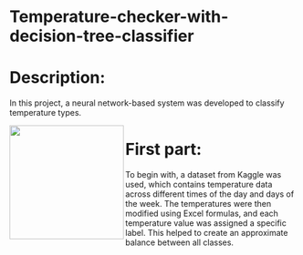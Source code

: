 # Temperature-checker-with-decision-tree-classifier
# Description:
In this project, a neural network-based system was developed to classify temperature types.


<img align="left" width="200" src="https://www.rd.com/wp-content/uploads/2018/02/25_Hilarious-Photos-that-Will-Get-You-Through-the-Week_280228817_Doty911.jpg](https://github.com/user-attachments/assets/f166c055-1bfa-4bb0-804f-3e61e5e67db5)" />

# First part:
To begin with, a dataset from Kaggle was used, which contains temperature data across different times of the day and days of the week. The temperatures were then modified using Excel formulas, and each temperature value was assigned a specific label. This helped to create an approximate balance between all classes.
